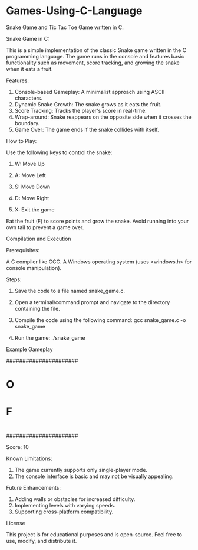 # Games-Using-C-Language
Snake Game and Tic Tac Toe Game written in C.

Snake Game in C:

This is a simple implementation of the classic Snake game written in the C programming language. The game runs in the console and features basic functionality such as movement, score tracking, and growing the snake when it eats a fruit.

Features:
1. Console-based Gameplay: A minimalist approach using ASCII characters.
2. Dynamic Snake Growth: The snake grows as it eats the fruit.
3. Score Tracking: Tracks the player's score in real-time.
4. Wrap-around: Snake reappears on the opposite side when it crosses the boundary.
5. Game Over: The game ends if the snake collides with itself.

How to Play:

Use the following keys to control the snake:

1. W: Move Up

2. A: Move Left

3. S: Move Down

4. D: Move Right

5. X: Exit the game

Eat the fruit (F) to score points and grow the snake.
Avoid running into your own tail to prevent a game over.

Compilation and Execution

Prerequisites:

A C compiler like GCC.
A Windows operating system (uses <windows.h> for console manipulation).

Steps:
1. Save the code to a file named snake_game.c.
2. Open a terminal/command prompt and navigate to the directory containing the file.
3. Compile the code using the following command:
    gcc snake_game.c -o snake_game
   
5. Run the game:
    ./snake_game

Example Gameplay


######################
#                    #
#         O          #
#                    #
#         F          #
#                    #
#                    #
######################

Score: 10


Known Limitations:

1. The game currently supports only single-player mode.
2. The console interface is basic and may not be visually appealing.

Future Enhancements:

1. Adding walls or obstacles for increased difficulty.
2. Implementing levels with varying speeds.
3. Supporting cross-platform compatibility.

License

This project is for educational purposes and is open-source. Feel free to use, modify, and distribute it.

